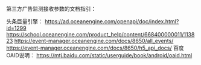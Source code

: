 <!--
 * @Date: 2021-09-18 16:29:59
 * @Author: unknowwhite@outlook.com
 * @WeChat: Ben_Xiaobai
 * @LastEditTime: 2021-09-18 16:54:17
 * @FilePath: \ghost_sa_github\docs\第三方文档\admaster.md
-->
第三方广告监测接收参数的文档指引：

头条巨量引擎：
https://ad.oceanengine.com/openapi/doc/index.html?id=1299
https://school.oceanengine.com/product_help/content/668400000011/113823
https://event-manager.oceanengine.com/docs/8650/all_events/
https://event-manager.oceanengine.com/docs/8650/h5_api_docs/
百度OAID说明：
https://mtj.baidu.com/static/userguide/book/android/oaid.html

